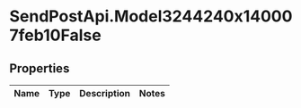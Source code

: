 # SendPostApi.Model3244240x140007feb10False

## Properties
Name | Type | Description | Notes
------------ | ------------- | ------------- | -------------


